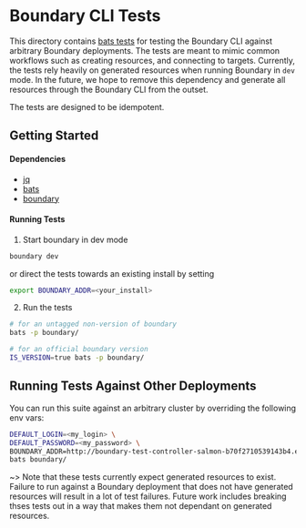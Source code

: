 # Boundary CLI Tests

This directory contains [bats tests](https://github.com/bats-core/bats-core) for testing the Boundary CLI against arbitrary Boundary deployments. 
The tests are meant to mimic common workflows such as creating resources, and connecting to targets. Currently, the tests rely heavily on
generated resources when running Boundary in `dev` mode. In the future, we hope to remove this dependency and generate all resources through
the Boundary CLI from the outset. 

The tests are designed to be idempotent.

## Getting Started

#### Dependencies

- [jq](https://stedolan.github.io/jq/)
- [bats](https://github.com/bats-core/bats-core)
- [boundary](https://github.com/hashicorp/boundary)

#### Running Tests

1. Start boundary in dev mode

```bash
boundary dev
```

or direct the tests towards an existing install by setting

```bash
export BOUNDARY_ADDR=<your_install>
```

2. Run the tests

```bash
# for an untagged non-version of boundary
bats -p boundary/

# for an official boundary version
IS_VERSION=true bats -p boundary/
```

## Running Tests Against Other Deployments

You can run this suite against an arbitrary cluster by overriding the following env vars:

```bash
DEFAULT_LOGIN=<my_login> \ 
DEFAULT_PASSWORD=<my_password> \
BOUNDARY_ADDR=http://boundary-test-controller-salmon-b70f2710539143b4.elb.us-east-1.amazonaws.com:9200 \
bats boundary/
```

~> Note that these tests currently expect generated resources to exist. Failure to run against a Boundary deployment that does
not have generated resources will result in a lot of test failures. Future work includes breaking thses tests out in a way
that makes them not dependant on generated resources.
